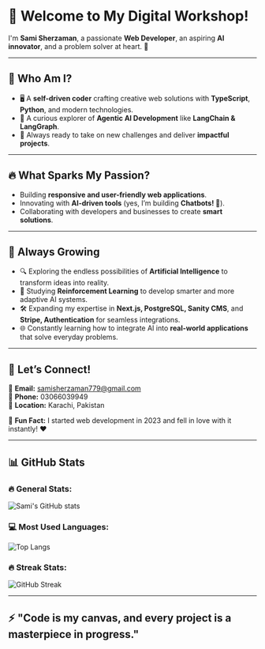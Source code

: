 

# 👋 **Welcome to My Digital Workshop!**  
I'm **Sami Sherzaman**, a passionate **Web Developer**, an aspiring **AI innovator**, and a problem solver at heart. 🚀  

---

## 🌟 **Who Am I?**  
- 🖥️ A **self-driven coder** crafting creative web solutions with **TypeScript**, **Python**, and modern technologies.  
- 🤖 A curious explorer of **Agentic AI Development** like **LangChain & LangGraph**.  
- 🎯 Always ready to take on new challenges and deliver **impactful projects**.  

---

## 🔥 **What Sparks My Passion?**  
- Building **responsive and user-friendly web applications**.  
- Innovating with **AI-driven tools** (yes, I’m building  **Chatbots! 🤖**).  
- Collaborating with developers and businesses to create **smart solutions**.  

---

## 🌱 **Always Growing**  
- 🔍 Exploring the endless possibilities of **Artificial Intelligence** to transform ideas into reality.  
- 🤖 Studying **Reinforcement Learning** to develop smarter and more adaptive AI systems.  
- 🛠️ Expanding my expertise in **Next.js, PostgreSQL, Sanity CMS**, and **Stripe, Authentication** for seamless integrations.  
- 🌐 Constantly learning how to integrate AI into **real-world applications** that solve everyday problems.  

---

## 🎯 **Let’s Connect!**  
💌 **Email:** [samisherzaman779@gmail.com](mailto:samisherzaman779@gmail.com)  
📱 **Phone:** 03066039949  
📍 **Location:** Karachi, Pakistan  

🌟 **Fun Fact:** I started web development in 2023 and fell in love with it instantly! ❤️  

---

## 📊 **GitHub Stats**  

### 🔥 **General Stats:**  
![Sami's GitHub stats](https://github-readme-stats.vercel.app/api?username=samisherzaman779_icons=true&theme=radical)  

### 💻 **Most Used Languages:**  
![Top Langs](https://github-readme-stats.vercel.app/api/top-langs/?username=samisherzaman779&layout=compact&theme=radical)  

### 🔥 **Streak Stats:**  
![GitHub Streak](https://github-readme-streak-stats.herokuapp.com/?user=samisherzaman779&theme=radical)  

---

## ⚡ **"Code is my canvas, and every project is a masterpiece in progress."**  


